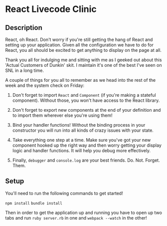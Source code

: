 # React Livecode Clinic

## Description

React, oh React. Don't worry if you're still getting the hang of React and setting
up your application. Given all the configuration we have to do for React, you all
should be excited to get anything to display on the page at all.

Thank you all for indulging me and sitting with me as I geeked out about this
'Actual Customers of Dunkin' skit. I maintain it's one of the best I've seen on
SNL in a long time.

A couple of things for you all to remember as we head into the rest of the week and
the system check on Friday:

1.  Don't forget to import `React` and `Component` (if you're making a stateful
component). Without those, you won't have access to the React library.

2.  Don't forget to export new components at the end of your definition and to import
them wherever else you're using them!

3.  Bind your handler functions! Without the binding process in your constructor
you will run into all kinds of crazy issues with your state.

4.  Take everything one step at a time. Make sure you've got your new
component hooked up the right way and then worry getting your display logic and
handler functions. It will help you debug more effectively.

5.  Finally, `debugger` and `console.log` are your best friends. Do. Not. Forget.
Them.

## Setup

You'll need to run the following commands to get started!

`npm install`
`bundle install`

Then in order to get the application up and running you have to open up two
tabs and run `ruby server.rb` in one and `webpack --watch` in the other!
